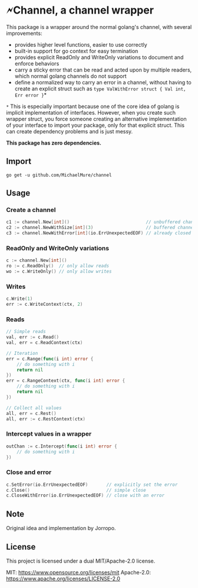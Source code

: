 # 🗲Channel, a channel wrapper

This package is a wrapper around the normal golang's channel, with several improvements:
- provides higher level functions, easier to use correctly
- built-in support for go context for easy termination
- provides explicit ReadOnly and WriteOnly variations to document and enforce behaviors
- carry a sticky error that can be read and acted upon by multiple readers, which normal golang channels do not support
- define a normalized way to carry an error in a channel, without having to create an explicit struct such as `type ValWithError struct { Val int, Err error }`*

`*` This is especially important because one of the core idea of golang is implicit implementation of interfaces. However, when you create such wrapper struct, you force someone creating an alternative implementation of your interface to import your package, only for that explicit struct. This can create dependency problems and is just messy.

**This package has zero dependencies.**

## Import

`go get -u github.com/MichaelMure/channel`

## Usage

### Create a channel

```go
c1 := channel.New[int]()                             // unbuffered channel
c2 := channel.NewWithSize[int](3)                    // buffered channel
c3 := channel.NewWithError[int](io.ErrUnexpectedEOF) // already closed and errored
```

### ReadOnly and WriteOnly variations

```go
c := channel.New[int]()
ro := c.ReadOnly()  // only allow reads
wo := c.WriteOnly() // only allow writes
```

### Writes

```go
c.Write(1)
err := c.WriteContext(ctx, 2)
```

### Reads

```go
// Simple reads
val, err := c.Read()
val, err = c.ReadContext(ctx)

// Iteration
err = c.Range(func(i int) error {
	// do something with i
	return nil
})
err = c.RangeContext(ctx, func(i int) error {
	// do something with i
	return nil
})

// Collect all values
all, err = c.Rest()
all, err := c.RestContext(ctx)
```

### Intercept values in a wrapper

```go
outChan := c.Intercept(func(i int) error {
	// do something with i
})
```

### Close and error

```go
c.SetError(io.ErrUnexpectedEOF)       // explicitly set the error
c.Close()                             // simple close
c.CloseWithError(io.ErrUnexpectedEOF) // close with an error
```

## Note

Original idea and implementation by Jorropo.

## License

This project is licensed under a dual MIT/Apache-2.0 license.

MIT: https://www.opensource.org/licenses/mit
Apache-2.0: https://www.apache.org/licenses/LICENSE-2.0